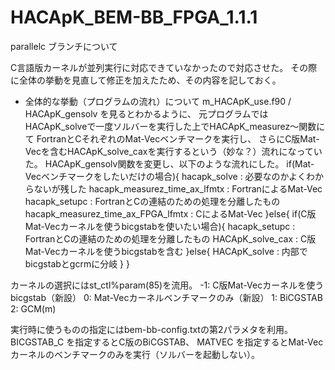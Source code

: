 # HACApK_BEM-BB_FPGA_1.1.1

parallelc ブランチについて

C言語版カーネルが並列実行に対応できていなかったので対応させた。
その際に全体の挙動を見直して修正を加えたため、その内容を記しておく。

- 全体的な挙動（プログラムの流れ）について
m_HACApK_use.f90 / HACApK_gensolv を見るとわかるように、
元プログラムではHACApK_solveで一度ソルバーを実行した上でHACApK_measurez～関数にて
FortranとCそれぞれのMat-Vecベンチマークを実行し、
さらにC版Mat-Vecを含むHACApK_solve_caxを実行するという（妙な？）流れになっていた。
HACApK_gensolv関数を変更し、以下のような流れにした。
if(Mat-Vecベンチマークをしたいだけの場合){
  hacapk_solve : 必要なのかよくわからないが残した
  hacapk_measurez_time_ax_lfmtx : FortranによるMat-Vec
  hacapk_setupc : FortranとCの連結のための処理を分離したもの
  hacapk_measurez_time_ax_FPGA_lfmtx : CによるMat-Vec
}else{
  if(C版Mat-Vecカーネルを使うbicgstabを使いたい場合){
    hacapk_setupc : FortranとCの連結のための処理を分離したもの
	HACApK_solve_cax : C版Mat-Vecカーネルを使うbicgstabを含む
  }else{
	HACApK_solve : 内部でbicgstabとgcrmに分岐
  }
}

カーネルの選択にはst_ctl%param(85)を流用。
-1: C版Mat-Vecカーネルを使うbicgstab（新設）
0: Mat-Vecカーネルベンチマークのみ（新設）
1: BiCGSTAB
2: GCM(m)

実行時に使うものの指定にはbem-bb-config.txtの第2パラメタを利用。
BICGSTAB_C を指定するとC版のBiCGSTAB、
MATVEC を指定するとMat-Vecカーネルのベンチマークのみを実行（ソルバーを起動しない）。

